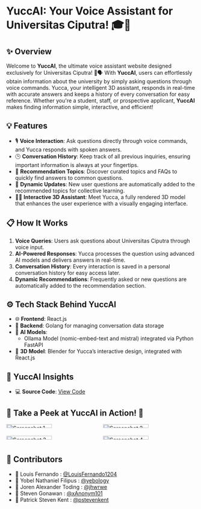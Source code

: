 # YuccAI: Your Voice Assistant for Universitas Ciputra! 🎓💬

## ✨ Overview  
Welcome to **YuccAI**, the ultimate voice assistant website designed exclusively for Universitas Ciputra! 🚀🗣️ With **YuccAI**, users can effortlessly obtain information about the university by simply asking questions through voice commands. Yucca, your intelligent 3D assistant, responds in real-time with accurate answers and keeps a history of every conversation for easy reference. Whether you're a student, staff, or prospective applicant, **YuccAI** makes finding information simple, interactive, and efficient!  

## 💡 Features  
- 🎙️ **Voice Interaction**: Ask questions directly through voice commands, and Yucca responds with spoken answers.  
- 🕒 **Conversation History**: Keep track of all previous inquiries, ensuring important information is always at your fingertips.  
- 🌟 **Recommendation Topics**: Discover curated topics and FAQs to quickly find answers to common questions.  
- 🔄 **Dynamic Updates**: New user questions are automatically added to the recommended topics for collective learning.  
- 🧑‍🎨 **Interactive 3D Assistant**: Meet Yucca, a fully rendered 3D model that enhances the user experience with a visually engaging interface.  

## 📋 How It Works  
1. **Voice Queries**: Users ask questions about Universitas Ciputra through voice input.  
2. **AI-Powered Responses**: Yucca processes the question using advanced AI models and delivers answers in real-time.  
3. **Conversation History**: Every interaction is saved in a personal conversation history for easy access later.  
4. **Dynamic Recommendations**: Frequently asked or new questions are automatically added to the recommendation section.  

## ⚙️ Tech Stack Behind YuccAI  
- 🌐 **Frontend**: React.js  
- 🔧 **Backend**: Golang for managing conversation data storage  
- 🧠 **AI Models**:  
  - Ollama Model (nomic-embed-text and mistral) integrated via Python FastAPI  
- 🎨 **3D Model**: Blender for Yucca’s interactive design, integrated with React.js  

## 🚀 YuccAI Insights  
- 💻 **Source Code**: [View Code](https://github.com/LouisFernando1204/yuccAI-frontend)  

## 🌟 Take a Peek at YuccAI in Action! 📸  
<div style="display: grid; grid-template-columns: repeat(2, 1fr); gap: 10px;">
    <img src="https://drive.google.com/uc?id=12PIBpZ-mB-zWGOZvUavCURuL6_U_4kcV" alt="Screenshot 1" style="width: 70%;"/>
    <img src="https://drive.google.com/uc?id=1P4FvCOfB9bjqEjJOwfL0z4TAT8hmQKWI" alt="Screenshot 2" style="width: 70%;"/>
    <img src="https://drive.google.com/uc?id=1QKdbP1s8kRa_mCSo8q7jJv9SjMeF-e8Z" alt="Screenshot 3" style="width: 70%;"/>
    <img src="https://drive.google.com/uc?id=1xDZoLUkGbwmxtp2qk257dQYICaeW2tTb" alt="Screenshot 4" style="width: 70%;"/>
</div>

## 🤝 Contributors  
- 🧑 Louis Fernando : [@LouisFernando1204](https://github.com/LouisFernando1204)  
- 🧑 Yobel Nathaniel Filipus : [@yebology](https://github.com/yebology)
- 🧑 Joren Alexander Toding : [@jhwrwe](https://github.com/jhwrwe)
- 🧑 Steven Gonawan : [@xAnonym101](https://github.com/xAnonym101)
- 🧑 Patrick Steven Kent : [@pstevenkent](https://github.com/pstevenkent)
